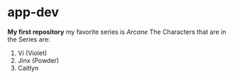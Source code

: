 # app-dev
**My first repository**
my favorite series is *Arcane*
The Characters that are in the Series are:
1. Vi (Violet)
2. Jinx (Powder)
3. Caitlyn 
